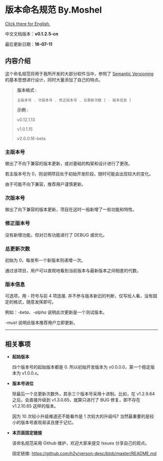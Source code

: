 # 版本命名规范 By.Moshel

[Click there for English.](https://github.com/h2y/verson-desc/blob/master/README_en.md)

中文文档版本：__v0.1.2.5-cn__

最后更新日期：__16-07-11__


## 内容介绍
这个命名规范将用于我所开发的大部分软件当中，参照了 [Semantic Versioning](http://semver.org/lang/zh-CN/) 的基本思想进行设计，同时大量添加了自己的特点。

> **版本格式 :**
>
> `主版本号 . 次版本号 . 修正版本号 . 总更新次数 [ - 版本信息 ]`
>
> **示例 :**
>
> v0.12.1.13
>
> v1.0.1.15
>
> v2.0.0.16-beta

### 主版本号
做出了不向下兼容的版本更新，或对基础的构架和设计进行了更改。

若主版本号为 0，则说明项目处于初始开发阶段，随时可能会出现较大的变化。

由于可能不向下兼容，推荐用户谨慎更新。

### 次版本号
做出了向下兼容的版本更新，项目在这时一般新增了一些功能和特性。

### 修正版本号
没有新增功能，但对已有功能进行了 DEBUG 或优化。

### 总更新次数
初始为 0，每发布一个新版本则递增一次。

通过该项目，用户可以直观地看到当前版本与最新版本之间相差的代数。

### 版本信息
可选项，用 - 符号与前 4 项连接. 并不参与版本新旧的判断，仅写给人看，没有固定的格式，随意发挥即可。

例如：_-beta、-alpha_ 说明此次更新是一个测试版本。

_-must_ 说明此版本推荐用户立即更新。


************
## 相关事项

* **起始版本**

  四个版本号的起始版本都是 0. 所以初始开发版本为 v0.0.0.0，第一个稳定版本为 v1.0.0.x。

* **版本号进位**

  除最后一个总更新次数外，其余三个版本号采用十进制。比如，在 v1.2.9.64 之后，会直接升级到 v1.3.0.65，就算只进行了 BUG 修复，即不存在 v1.2.10.65 这样的版本。

  因为 10 次较小升级难道还不能看作是 1 次较大的升级吗? 当然最重要的是较小的版本号直观易读且便于记忆。

* **本页面固定链接**

  该命名规范采用 Github 维护，欢迎大家来提交 Issues 分享自己的观点。

  固定链接: <https://github.com/h2y/verson-desc/blob/master/README.md>
